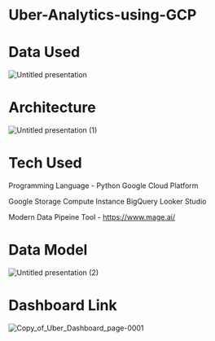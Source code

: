 # Uber-Analytics-using-GCP

# Data Used #
![Untitled presentation](https://github.com/rohanthosar/Uber-Analytics-using-GCP/assets/135412532/10c79c10-3f42-4b7e-a8ee-ac188551e4c2)

# Architecture #
![Untitled presentation (1)](https://github.com/rohanthosar/Uber-Analytics-using-GCP/assets/135412532/e2082030-c92e-434c-9c62-3c44e9f5866c)

# Tech Used #
Programming Language - Python
Google Cloud Platform

Google Storage
Compute Instance
BigQuery
Looker Studio

Modern Data Pipeine Tool - https://www.mage.ai/

# Data Model #
![Untitled presentation (2)](https://github.com/rohanthosar/Uber-Analytics-using-GCP/assets/135412532/8a95c97f-024f-4134-8a34-291effe2e8de)

# Dashboard Link #
![Copy_of_Uber_Dashboard_page-0001](https://github.com/rohanthosar/Uber-Analytics-using-GCP/assets/135412532/fde394f3-2628-494f-b500-f05f2d9f4956)



